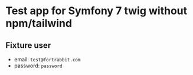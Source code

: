 # Test app for Symfony 7 twig without npm/tailwind

## Fixture user

- email: `test@fortrabbit.com`
- password: `password`
